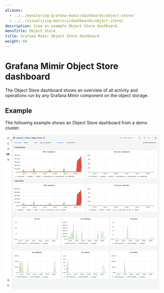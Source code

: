 ```yaml
---
aliases:
  - ../../monitoring-grafana-mimir/dashboards/object-store/
  - ../../visualizing-metrics/dashboards/object-store/
description: View an example Object Store dashboard.
menuTitle: Object Store
title: Grafana Mimir Object Store dashboard
weight: 60
---
```


# Grafana Mimir Object Store dashboard

The Object Store dashboard shows an overview of all activity and operations run by any Grafana Mimir component on the object storage.

## Example

The following example shows an Object Store dashboard from a demo cluster.

![Grafana Mimir object store dashboard](mimir-object-store.png)
